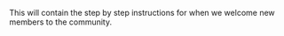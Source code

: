 
This will contain the step by step instructions for when we welcome new members to the community. 
